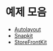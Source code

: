 # 예제 모음
- [Autolayout](https://github.com/JiHoonAHN/TIL/blob/main/%20swift/autoLayout.md)
- [Snapkit](https://github.com/JiHoonAHN/TIL/blob/main/%20swift/snapkit.md)
- [StoreFrontKit]()
